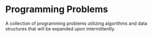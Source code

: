 # Programming Problems

A collection of programming problems utilizing algorithms and data
structures that will be expanded upon intermittently.
